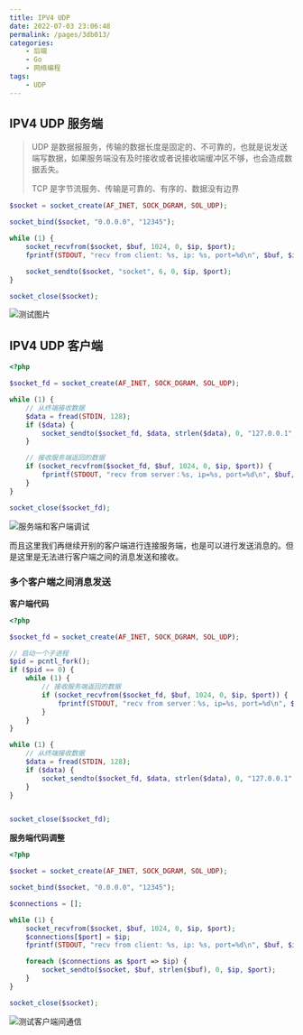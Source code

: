 ```yaml
---
title: IPV4 UDP
date: 2022-07-03 23:06:48
permalink: /pages/3db013/
categories:
    - 后端
    - Go
    - 网络编程
tags:
    - UDP
---
```


## IPV4 UDP 服务端

> UDP 是数据报服务，传输的数据长度是固定的、不可靠的，也就是说发送端写数据，如果服务端没有及时接收或者说接收端缓冲区不够，也会造成数据丢失。
>
> TCP 是字节流服务、传输是可靠的、有序的、数据没有边界

```php
$socket = socket_create(AF_INET, SOCK_DGRAM, SOL_UDP);

socket_bind($socket, "0.0.0.0", "12345");

while (1) {
    socket_recvfrom($socket, $buf, 1024, 0, $ip, $port);
    fprintf(STDOUT, "recv from client: %s, ip: %s, port=%d\n", $buf, $ip, $port);

    socket_sendto($socket, "socket", 6, 0, $ip, $port);
}

socket_close($socket);
```

![测试图片](https://xingqiu-tuchuang-1256524210.cos.ap-shanghai.myqcloud.com/4021/20220703204304.png)

## IPV4 UDP 客户端

```php
<?php

$socket_fd = socket_create(AF_INET, SOCK_DGRAM, SOL_UDP);

while (1) {
    // 从终端接收数据
    $data = fread(STDIN, 128);
    if ($data) {
        socket_sendto($socket_fd, $data, strlen($data), 0, "127.0.0.1", "12345");
    }

    // 接收服务端返回的数据
    if (socket_recvfrom($socket_fd, $buf, 1024, 0, $ip, $port)) {
        fprintf(STDOUT, "recv from server：%s, ip=%s, port=%d\n", $buf, $ip, $port);
    }
}

socket_close($socket_fd);
```

![服务端和客户端调试](https://xingqiu-tuchuang-1256524210.cos.ap-shanghai.myqcloud.com/4021/20220703205735.png)

而且这里我们再继续开别的客户端进行连接服务端，也是可以进行发送消息的。但是这里是无法进行客户端之间的消息发送和接收。

### 多个客户端之间消息发送

**客户端代码**

```php
<?php

$socket_fd = socket_create(AF_INET, SOCK_DGRAM, SOL_UDP);

// 启动一个子进程
$pid = pcntl_fork();
if ($pid == 0) {
    while (1) {
        // 接收服务端返回的数据
        if (socket_recvfrom($socket_fd, $buf, 1024, 0, $ip, $port)) {
            fprintf(STDOUT, "recv from server：%s, ip=%s, port=%d\n", $buf, $ip, $port);
        }
    }
}

while (1) {
    // 从终端接收数据
    $data = fread(STDIN, 128);
    if ($data) {
        socket_sendto($socket_fd, $data, strlen($data), 0, "127.0.0.1", "12345");
    }
}


socket_close($socket_fd);
```

**服务端代码调整**

```php
<?php

$socket = socket_create(AF_INET, SOCK_DGRAM, SOL_UDP);

socket_bind($socket, "0.0.0.0", "12345");

$connections = [];

while (1) {
    socket_recvfrom($socket, $buf, 1024, 0, $ip, $port);
    $connections[$port] = $ip;
    fprintf(STDOUT, "recv from client: %s, ip: %s, port=%d\n", $buf, $ip, $port);

    foreach ($connections as $port => $ip) {
        socket_sendto($socket, $buf, strlen($buf), 0, $ip, $port);
    }
}

socket_close($socket);

```

![测试客户端间通信](https://xingqiu-tuchuang-1256524210.cos.ap-shanghai.myqcloud.com/4021/20220703230042.png)
